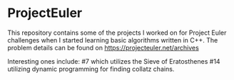# ProjectEuler

This repository contains some of the projects I worked on for Project Euler challenges when I started learning basic algorithms written in C++. The problem details can be found on https://projecteuler.net/archives

Interesting ones include:
#7 which utilizes the Sieve of Eratosthenes
#14 utilizing dynamic programming for finding collatz chains.
